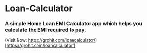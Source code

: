 # Loan-Calculator

### A simple Home Loan EMI Calculator app which helps you calculate the EMI required to pay.


(Visit Now: https://grohit.com/loancalculator/)[https://grohit.com/loancalculator/]
